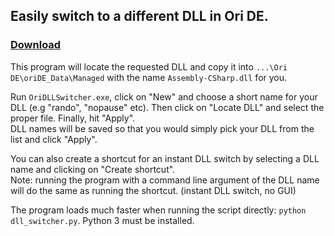 ## Easily switch to a different DLL in Ori DE. ##

### [Download](https://github.com/rmadlal/ori-dll-switcher/releases) ###

This program will locate the requested DLL and copy it into `...\Ori DE\oriDE_Data\Managed` with the name `Assembly-CSharp.dll` for you.

Run `OriDLLSwitcher.exe`, click on "New" and choose a short name for your DLL (e.g "rando", "nopause" etc). Then click on "Locate DLL" and select the proper file. Finally, hit "Apply".  
DLL names will be saved so that you would simply pick your DLL from the list and click "Apply".

You can also create a shortcut for an instant DLL switch by selecting a DLL name and clicking on "Create shortcut".  
Note: running the program with a command line argument of the DLL name will do the same as running the shortcut. (instant DLL switch, no GUI)

The program loads much faster when running the script directly: `python dll_switcher.py`. Python 3 must be installed.
